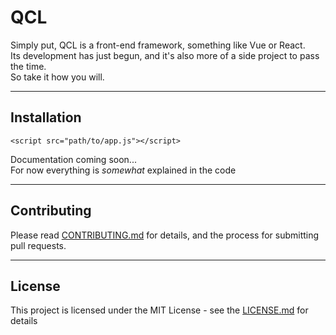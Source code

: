 # QCL

 Simply put, QCL is a front-end framework, something like Vue or React.  
 Its development has just begun, and it's also more of a side project to pass the time.  
 So take it how you will.  

---

## Installation

```
<script src="path/to/app.js"></script>
```
 Documentation coming soon...  
 For now everything is *somewhat* explained in the code  

---

## Contributing

Please read [CONTRIBUTING.md](CONTRIBUTING.md) for details, and the process for submitting pull requests.

---

## License

This project is licensed under the MIT License - see the [LICENSE.md](LICENSE.md) for details

